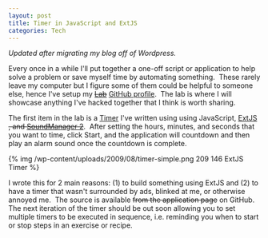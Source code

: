 ```yaml
--- 
layout: post
title: Timer in JavaScript and ExtJS
categories: Tech
---
```

_Updated after migrating my blog off of Wordpress._

Every once in a while I'll put together a one-off script or application to help solve a problem or save myself time by automating something.  These rarely leave my computer but I figure some of them could be helpful to someone else, hence I've setup my <span style="text-decoration: line-through;"><a href="#">Lab</a></span> <a href="https://github.com/clstokes">GitHub profile</a>.  The lab is where I will showcase anything I've hacked together that I think is worth sharing.

The first item in the lab is a <a href="https://github.com/clstokes/extjs-timer">Timer</a> I've written using using JavaScript, <a href="http://www.extjs.com/">ExtJS</a> <span style="text-decoration: line-through;">, and <a href="http://www.schillmania.com/projects/soundmanager2/">SoundManager 2</a></span>.  After setting the hours, minutes, and seconds that you want to time, click Start, and the application will countdown and then play an alarm sound once the countdown is complete.

{% img /wp-content/uploads/2009/08/timer-simple.png 209 146 ExtJS Timer %}

I wrote this for 2 main reasons: (1) to build something using ExtJS and (2) to have a timer that wasn't surrounded by ads, blinked at me, or otherwise annoyed me.  The source is available <span style="text-decoration: line-through;">from the application page</span> on GitHub.  The next iteration of the timer should be out soon allowing you to set multiple timers to be executed in sequence, i.e. reminding you when to start or stop steps in an exercise or recipe.

